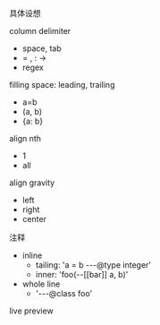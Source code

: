具体设想

column delimiter
* space, tab
* = , : ->
* regex

filling space: leading, trailing
* a=b
* (a, b)
* {a: b}

align nth
* 1
* all

align gravity
* left
* right
* center

注释
* inline
    * tailing: 'a = b ---@type integer'
    * inner: 'foo(--[[bar]] a, b)'
* whole line
    * '---@class foo'


live preview

